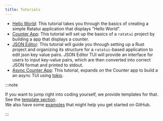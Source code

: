 ```yaml
---
title: Tutorials
---
```


- [Hello World](./hello-world/): This tutorial takes you through the basics of creating a simple
  Ratatui application that displays "Hello World".
- [Counter App](./counter-app/): This tutorial will set up the basics of a `ratatui` project by
  building a app that displays a counter.
- [JSON Editor](./json-editor/): This tutorial will guide you through setting up a Rust project and
  organizing its structure for a `ratatui`-based application to edit json key value pairs. JSON
  Editor TUI will provide an interface for users to input key-value pairs, which are then converted
  into correct JSON format and printed to stdout.
- [Async Counter App](./counter-async-app/): This tutorial, expands on the Counter app to build a an
  async TUI using [tokio](https://tokio.rs/).

:::note

If you want to jump right into coding yourself, we provide templates for that. See the
[template section](/templates).  
We also have some [examples](https://github.com/ratatui-org/ratatui/tree/main/examples) that might
help you get started on GitHub.

:::
